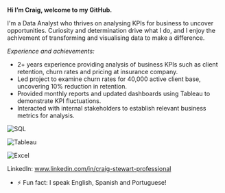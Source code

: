 **Hi I’m Craig, welcome to my GitHub.**

I'm a Data Analyst who thrives on analysing KPIs for business to uncover opportunities.
Curiosity and determination drive what I do, and I enjoy the achivement of transforming and visualising data to make a difference.

_Experience and achievements:_
- 2+ years experience providing analysis of business KPIs such as client retention, churn rates and pricing at insurance company. 
- Led project to examine churn rates for 40,000 active client base, uncovering 10% reduction in retention.
- Provided monthly reports and updated dashboards using Tableau to demonstrate KPI fluctuations.
- Interacted with internal stakeholders to establish relevant business metrics for analysis.

![SQL](https://img.shields.io/badge/MySQL-005C84?style=for-the-badge&logo=mysql&logoColor=white)

![Tableau](https://img.shields.io/badge/Tableau-E97627?style=for-the-badge&logo=Tableau&logoColor=white)

![Excel](https://img.shields.io/badge/Microsoft_Excel-217346?style=for-the-badge&logo=microsoft-excel&logoColor=white)

LinkedIn: www.linkedin.com/in/craig-stewart-professional 

- ⚡ Fun fact: I speak English, Spanish and Portuguese!

<!---
craigdatatech/craigdatatech is a ✨ special ✨ repository because its `README.md` (this file) appears on your GitHub profile.
You can click the Preview link to take a look at your changes.
--->
